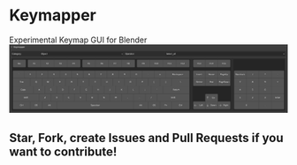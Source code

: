 # Keymapper
Experimental Keymap GUI for Blender
![Keymapper](/Keymapper.png)
## Star, Fork, create Issues and Pull Requests if you want to contribute!
